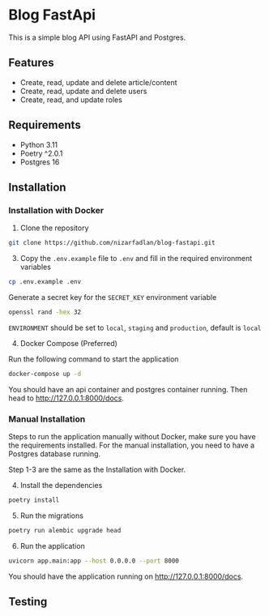 # Blog FastApi

This is a simple blog API using FastAPI and Postgres.

## Features

- Create, read, update and delete article/content
- Create, read, update and delete users
- Create, read, and update roles

## Requirements

- Python 3.11
- Poetry ^2.0.1
- Postgres 16

## Installation

### Installation with Docker

1. Clone the repository

```bash
git clone https://github.com/nizarfadlan/blog-fastapi.git
```

3. Copy the `.env.example` file to `.env` and fill in the required environment variables

```bash
cp .env.example .env
```

Generate a secret key for the `SECRET_KEY` environment variable

```bash
openssl rand -hex 32
```

`ENVIRONMENT` should be set to `local`, `staging` and `production`, default is `local`

4. Docker Compose (Preferred)

Run the following command to start the application

```bash
docker-compose up -d
```

You should have an api container and postgres container running. Then head to http://127.0.0.1:8000/docs.

### Manual Installation

Steps to run the application manually without Docker, make sure you have the requirements installed.
For the manual installation, you need to have a Postgres database running.

Step 1-3 are the same as the Installation with Docker.

4. Install the dependencies

```bash
poetry install
```

5. Run the migrations

```bash
poetry run alembic upgrade head
```

6. Run the application

```bash
uvicorn app.main:app --host 0.0.0.0 --port 8000
```

You should have the application running on http://127.0.0.1:8000/docs.

## Testing
